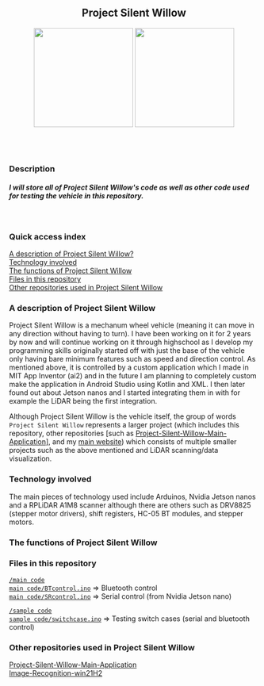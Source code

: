 <h2 align="center">Project Silent Willow</h2>
<p align="center">
    <img src="https://user-images.githubusercontent.com/92825997/187325584-4cc5d7f3-468a-4426-8c7f-93117b1a4f07.png" width=200/>
    <img src="https://user-images.githubusercontent.com/92825997/187325625-ba71f7d2-1b81-47a8-98ec-602794a38036.png" width=200/>
</p>
<br/>
<br/>

### Description
##### I will store all of Project Silent Willow's code as well as other code used for testing the vehicle in this repository.
<br/>

### Quick access index
<a href="#a-description-of-project-silent-willow">A description of Project Silent Willow?</a><br/>
<a href="">Technology involved</a><br/>
<a href="#the-functions-of-project-silent-willow">The functions of Project Silent Willow</a><br/>
<a href="#files-in-this-repository">Files in this repository</a><br/>
<a href="#other-repositories-used-in-project-silent-willow">Other repositories used in Project Silent Willow</a><br/>

### A description of Project Silent Willow
Project Silent Willow is a mechanum wheel vehicle (meaning it can move in any direction without having to turn). I have been working on it for 2 years by now and will continue working on it through highschool as I develop my programming skills originally started off with just the base of the vehicle only having bare minimum features such as speed and direction control. As mentioned above, it is controlled by a custom application which I made in MIT App Inventor (ai2) and in the future I am planning to completely custom make the application in Android Studio using Kotlin and XML. I then later found out about Jetson nanos and I started integrating them in with for example the LiDAR being the first integration.

Although Project Silent Willow is the vehicle itself, the group of words ```Project Silent Willow``` represents a larger project (which includes this repository, other repositories [such as <a href="https://github.com/win21H2/Project-Silent-Willow-Main-Application">Project-Silent-Willow-Main-Application</a>], and my <a href="https://324hz.dev">main website</a>) which consists of multiple smaller projects such as the above mentioned and LiDAR scanning/data visualization.
### Technology involved
The main pieces of technology used include Arduinos, Nvidia Jetson nanos and a RPLiDAR A1M8 scanner although there are others such as DRV8825 (stepper motor drivers), shift registers, HC-05 BT modules, and stepper motors.
### The functions of Project Silent Willow

### Files in this repository

<a href="https://github.com/win21H2/Project-Silent-Willow/tree/main/main%20code">`/main code`</a><br/>
<a href="https://github.com/win21H2/Project-Silent-Willow/blob/main/main%20code/BTcontrol.ino">`main code/BTcontrol.ino`</a> => Bluetooth control<br/>
<a href="https://github.com/win21H2/Project-Silent-Willow/blob/main/main%20code/SRcontrol.ino">`main code/SRcontrol.ino`</a> => Serial control (from Nvidia Jetson nano)

<a href="https://github.com/win21H2/Project-Silent-Willow/tree/main/sample%20code">`/sample code`</a><br/>
<a href="https://github.com/win21H2/Project-Silent-Willow/blob/main/sample%20code/switchcase..ino">`sample code/switchcase.ino`</a> => Testing switch cases (serial and bluetooth control)

### Other repositories used in Project Silent Willow
<a href="https://github.com/win21H2/Project-Silent-Willow-Main-Application">Project-Silent-Willow-Main-Application</a><br/>
<a href="https://github.com/win21H2/Image-Recognition-win21H2">Image-Recognition-win21H2</a><br/>
